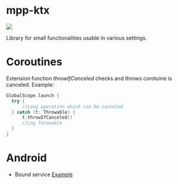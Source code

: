 # mpp-ktx
[![](https://jitpack.io/v/kotlinizer/mpp-ktx.svg)](https://jitpack.io/#kotlinizer/mpp-ktx)

Library for small functionalities usable in various settings.

# Coroutines

Extension function *throwIfCanceled* checks and throws corotuine is canceled.
Example:
```kotlin
GlobalScope.launch {
  try {
      //Long operation which can be canceled
  } catch (t: Throwable) {
      t.throwIfCanceled()      
      //Log throwable
  }
}
```

# Android

* Bound service [Example](./androidExample/src/main/java/com/github/kotlinizer/android/example/service/ExampleServiceOneImpl.kt)